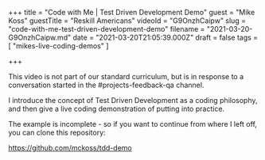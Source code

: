 +++
title = "Code with Me | Test Driven Development Demo"
guest = "Mike Koss"
guestTitle = "Reskill Americans"
videoId = "G9OnzhCaipw"
slug = "code-with-me-test-driven-development-demo"
filename = "2021-03-20-G9OnzhCaipw.md"
date = "2021-03-20T21:05:39.000Z"
draft = false
tags = [ "mikes-live-coding-demos" ]

+++

This video is not part of our standard curriculum, but is in response to a conversation started in the #projects-feedback-qa channel.

I introduce the concept of Test Driven Development as a coding philosophy, and then give a live coding demonstration of putting into practice.

The example is incomplete - so if you want to continue from where I  left off, you can clone this repository:

https://github.com/mckoss/tdd-demo
